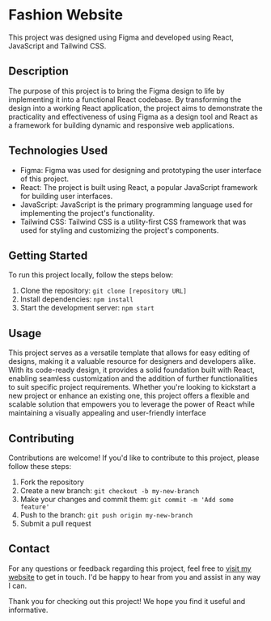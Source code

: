 # Fashion Website

This project was designed using Figma and developed using React, JavaScript and Tailwind CSS.

## Description

The purpose of this project is to bring the Figma design to life by implementing it into a functional React codebase. By transforming the design into a working React application, the project aims to demonstrate the practicality and effectiveness of using Figma as a design tool and React as a framework for building dynamic and responsive web applications.

## Technologies Used

- Figma: Figma was used for designing and prototyping the user interface of this project.
- React: The project is built using React, a popular JavaScript framework for building user interfaces.
- JavaScript: JavaScript is the primary programming language used for implementing the project's functionality.
- Tailwind CSS: Tailwind CSS is a utility-first CSS framework that was used for styling and customizing the project's components.

## Getting Started

To run this project locally, follow the steps below:

1. Clone the repository: `git clone [repository URL]`
2. Install dependencies: `npm install`
3. Start the development server: `npm start`

## Usage

This project serves as a versatile template that allows for easy editing of designs, making it a valuable resource for designers and developers alike. With its code-ready design, it provides a solid foundation built with React, enabling seamless customization and the addition of further functionalities to suit specific project requirements. Whether you're looking to kickstart a new project or enhance an existing one, this project offers a flexible and scalable solution that empowers you to leverage the power of React while maintaining a visually appealing and user-friendly interface

## Contributing

Contributions are welcome! If you'd like to contribute to this project, please follow these steps:

1. Fork the repository
2. Create a new branch: `git checkout -b my-new-branch`
3. Make your changes and commit them: `git commit -m 'Add some feature'`
4. Push to the branch: `git push origin my-new-branch`
5. Submit a pull request

## Contact

For any questions or feedback regarding this project, feel free to [visit my website](https://jahideljah.de) to get in touch. I'd be happy to hear from you and assist in any way I can.

Thank you for checking out this project! We hope you find it useful and informative.
